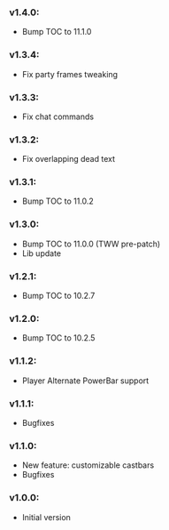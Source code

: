 ### v1.4.0:

  * Bump TOC to 11.1.0

### v1.3.4:

  * Fix party frames tweaking

### v1.3.3:

  * Fix chat commands

### v1.3.2:

  * Fix overlapping dead text

### v1.3.1:

  * Bump TOC to 11.0.2

### v1.3.0:

  * Bump TOC to 11.0.0 (TWW pre-patch)
  * Lib update

### v1.2.1:

  * Bump TOC to 10.2.7

### v1.2.0:

  * Bump TOC to 10.2.5

### v1.1.2:

  * Player Alternate PowerBar support 

### v1.1.1:

  * Bugfixes

### v1.1.0:

  * New feature: customizable castbars
  * Bugfixes

### v1.0.0:

  * Initial version

